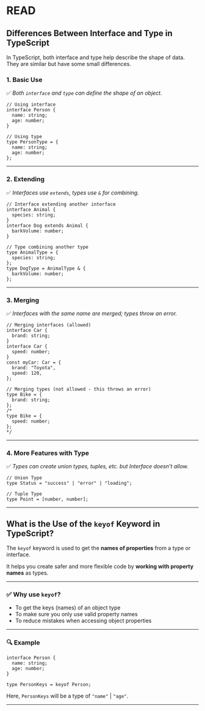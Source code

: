# READ

## Differences Between Interface and Type in TypeScript

In TypeScript, both interface and type help describe the shape of data. They are similar but have some small differences.

### 1. **Basic Use**

✅ *Both `interface` and `type` can define the shape of an object.*

```tsx
// Using interface
interface Person {
  name: string;
  age: number;
}

// Using type
type PersonType = {
  name: string;
  age: number;
};

```

---

### 2. **Extending**

✅ *Interfaces use `extends`, types use `&` for combining.*

```tsx
// Interface extending another interface
interface Animal {
  species: string;
}
interface Dog extends Animal {
  barkVolume: number;
}

// Type combining another type
type AnimalType = {
  species: string;
};
type DogType = AnimalType & {
  barkVolume: number;
};

```

---

### 3. **Merging**

✅ *Interfaces with the same name are merged; types throw an error.*

```tsx
// Merging interfaces (allowed)
interface Car {
  brand: string;
}
interface Car {
  speed: number;
}
const myCar: Car = {
  brand: "Toyota",
  speed: 120,
};

// Merging types (not allowed - this throws an error)
type Bike = {
  brand: string;
};
/*
type Bike = {
  speed: number;
};
*/

```

---

### 4. **More Features with Type**

✅ *Types can create union types, tuples, etc. but Interface doesn’t allow.*

```tsx
// Union Type
type Status = "success" | "error" | "loading";

// Tuple Type
type Point = [number, number];
```

---

## What is the Use of the `keyof` Keyword in TypeScript?

The `keyof` keyword is used to get the **names of properties** from a type or interface.

It helps you create safer and more flexible code by **working with property names** as types.

---

### ✅ Why use `keyof`?

- To get the keys (names) of an object type
- To make sure you only use valid property names
- To reduce mistakes when accessing object properties

---

### 🔍 Example

```
interface Person {
  name: string;
  age: number;
}

type PersonKeys = keyof Person;
```

Here, `PersonKeys` will be a type of `"name"` | `"age"`.

---
